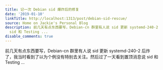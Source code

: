 ```yaml
---
title: 记一次 Debian sid 爆炸后的修复
date: '2019-01-10'
linkTitle: http://localhost:1313/post/debian-sid-rescue/
source: Home on Jackie's Personal Blog
description: 前几天有点东西要写，Debian-cn 群里有人说 sid 更新 systemd-240-2 后炸了，我当时看到了以为个例没有特别去关注。然后过了一天看到置顶消息说
  sid 和 Testing ...
disable_comments: true
---
```

前几天有点东西要写，Debian-cn 群里有人说 sid 更新 systemd-240-2 后炸了，我当时看到了以为个例没有特别去关注。然后过了一天看到置顶消息说 sid 和 Testing ...